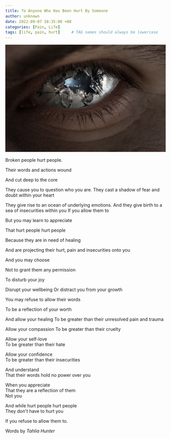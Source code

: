 ```yaml
---
title: To Anyone Who Has Been Hurt By Someone
author: unknown
date: 2022-09-07 10:35:00 +00
categories: [Pain, Life]
tags: [life, pain, hurt]     # TAG names should always be lowercase
---
```


![anyone-who-has-been-broken](/assets/img/anyone-who-has-been-broken.jpg)

Broken people hurt people.

Their words and actions wound

And cut deep to the core

They cause you to question who you are.
They cast a shadow of fear and doubt within your heart

They give rise to an ocean of underlying emotions.
And they give birth to a sea of insecurities within you
If you allow them to

But you may learn to appreciate

That hurt people hurt people

Because they are in need of healing

And are projecting their hurt, pain and insecurities onto you

And you may choose

Not to grant them any permission

To disturb your joy

Disrupt your wellbeing Or distract you from your growth

You may refuse to allow their words

To be a reflection of your worth

And allow your healing
To be greater than their unresolved pain and trauma

Allow your compassion
To be greater than their cruelty

Allow your self-love  
To be greater than their hate

Allow your confidence  
To be greater than their insecurities

And understand  
That their words hold no power over you

When you appreciate  
That they are a reflection of them  
Not you

And while hurt people hurt people  
They don't have to hurt you

If you refuse to allow them to.

Words by _Tahlia Hunter_

